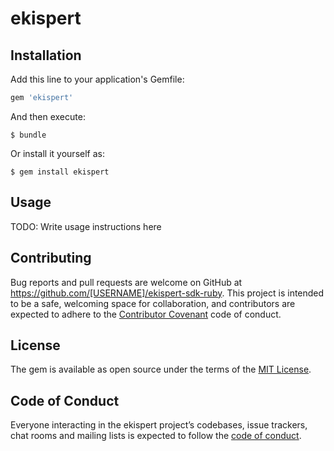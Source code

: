 # ekispert

## Installation

Add this line to your application's Gemfile:

```ruby
gem 'ekispert'
```

And then execute:

    $ bundle

Or install it yourself as:

    $ gem install ekispert

## Usage

TODO: Write usage instructions here

## Contributing

Bug reports and pull requests are welcome on GitHub at https://github.com/[USERNAME]/ekispert-sdk-ruby. This project is intended to be a safe, welcoming space for collaboration, and contributors are expected to adhere to the [Contributor Covenant](http://contributor-covenant.org) code of conduct.

## License

The gem is available as open source under the terms of the [MIT License](https://opensource.org/licenses/MIT).

## Code of Conduct

Everyone interacting in the ekispert project’s codebases, issue trackers, chat rooms and mailing lists is expected to follow the [code of conduct](https://github.com/EkispertWebService/ekispert-sdk-ruby/blob/master/CODE_OF_CONDUCT.md).
